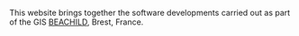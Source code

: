 This website brings together the software developments carried out as part of the GIS [BEACHILD](https://beachild.fr), Brest, France.
